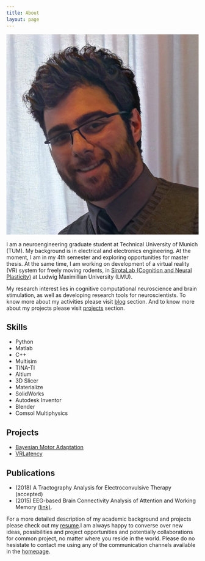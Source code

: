 ```yaml
---
title: About
layout: page
---
```

<!--[Profile Image]({{ site.url }}/{{ site.picture }})-->

![Profile Image](assets/images/profile.jpg)

<p>
	I am a neuroengineering graduate student at Technical University of Munich (TUM). My background is in electrical and electronics engineering. At the moment, I am in my 4th semester and exploring opportunities for master thesis. At the same time, I am working on development of a virtual reality (VR) system for freely moving rodents, in <a href="http://cogneuro.bio.lmu.de/" target="_blank">SirotaLab (Cognition and Neural Plasticity)</a> at Ludwig Maximillian University (LMU).
</p>

<p>
	My research interest lies in cognitive computational neuroscience and brain stimulation, as well as developing research tools for neuroscientists. To know more about my activities please visit <a href="https://mohammadbashiri.github.io/blog/">blog</a> section. And to know more about my projects please visit <a href="https://mohammadbashiri.github.io/projects/">projects</a> section.
</p>

<h2>Skills</h2>

<ul class="skill-list">
	<li>Python</li>
	<li>Matlab</li>
	<li>C++</li>
	<li>Multisim</li>
	<li>TINA-TI</li>
	<li>Altium</li>
	<li>3D Slicer</li>
	<li>Materialize</li>
	<li>SolidWorks</li>
	<li>Autodesk Inventor</li>
	<li>Blender</li>
	<li>Comsol Multiphysics</li>
</ul>

<h2>Projects</h2>

<ul>
	<li><a href="https://github.com/mohammadbashiri/BayesianMotorAdaptation" target="_blank">Bayesian Motor Adaptation</a></li>
	<li><a href="https://github.com/mohammadbashiri/vrlatency" target="_blank">VRLatency</a></li>
</ul>

<h2>Publications</h2>

<ul>
	<li> (2018) A Tractography Analysis for Electroconvulsive Therapy (accepted)</li>
	<li> (2015) EEG-based Brain Connectivity Analysis of Attention and Working Memory <a href="https://ieeexplore.ieee.org/document/7435890/" target="_blank">(link)</a>.</li>
</ul>

<!--
<h2>Hobbies</h2>

<ul>
	<li>Sports</li>
	<li>Organizaing (and participating) in casual scientific events</li>
	<li>Photography</li>
	<li>Dancing</li>
	<li>Travelling</li>
</ul>
-->

<p>
	For a more detailed description of my academic background and projects please check out my <a href="https://mohammadbashiri.github.io/assets/Bashiri-Resume.png" target="_blank">resume</a>.I am always happy to converse over new ideas, possibilities and project opportunities and potentially collaborations for common project, no matter where you reside in the world. Please do no hesistate to contact me using any of the communication channels available in the <a href="https://mohammadbashiri.github.io/">homepage</a>.
</p>